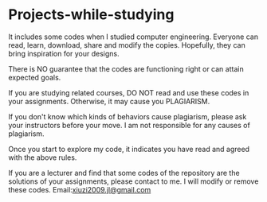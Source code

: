 # Projects-while-studying
It includes some codes when I studied computer engineering. Everyone can read, learn, download, share and modify the copies. Hopefully, they can bring inspiration for your designs.

There is NO guarantee that the codes are functioning right or can attain expected goals.

If you are studying related courses, DO NOT read and use these codes in your assignments. Otherwise, it may cause you PLAGIARISM.

If you don't know which kinds of behaviors cause plagiarism, please ask your instructors before your move. I am not responsible for any causes of plagiarism.

Once you start to explore my code, it indicates you have read and agreed with the above rules.

If you are a lecturer and find that some codes of the repository are the solutions of your assignments, please contact to me. I will modify or remove these codes. Email:xiuzi2009.jl@gmail.com
